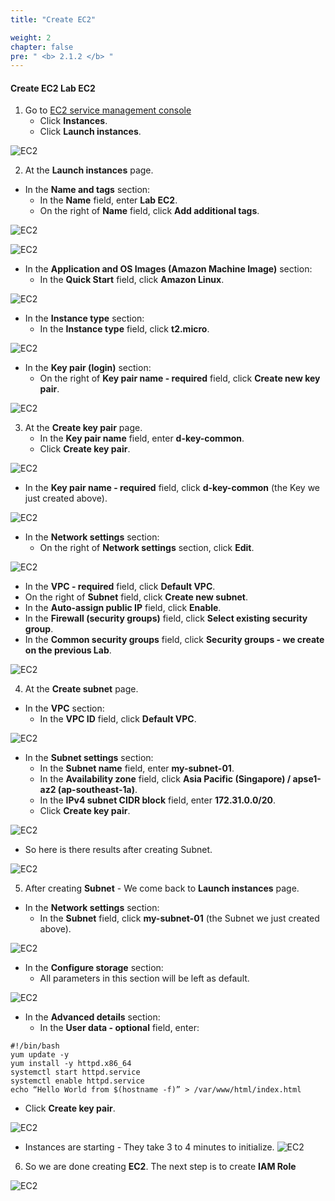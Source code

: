 ```yaml
---
title: "Create EC2"

weight: 2
chapter: false
pre: " <b> 2.1.2 </b> "
---
```


#### Create EC2 **Lab EC2**

1. Go to [EC2 service management console](https://console.aws.amazon.com/ec2/v2/home)
   - Click **Instances**.
   - Click **Launch instances**.

![EC2](/images/2.prerequisite/005-createec2.png)

2. At the **Launch instances** page.
- In the **Name and tags** section:
   - In the **Name** field, enter **Lab EC2**.
   - On the right of **Name** field, click **Add additional tags**.

![EC2](/images/2.prerequisite/006-createec2.png)

![EC2](/images/2.prerequisite/007-createec2.png)

- In the **Application and OS Images (Amazon Machine Image)** section:
   - In the **Quick Start** field, click **Amazon Linux**.

![EC2](/images/2.prerequisite/008-createec2.png)

- In the **Instance type** section:
   - In the **Instance type** field, click **t2.micro**.

![EC2](/images/2.prerequisite/009-createec2.png)

- In the **Key pair (login)** section:
   - On the right of **Key pair name - required** field, click **Create new key pair**.

![EC2](/images/2.prerequisite/010-createec2.png)

3. At the **Create key pair** page.
   - In the **Key pair name** field, enter **d-key-common**.
   - Click **Create key pair**.

![EC2](/images/2.prerequisite/011-createec2.png)

   - In the **Key pair name - required** field, click **d-key-common** (the Key we just created above).

![EC2](/images/2.prerequisite/012-createec2.png)

- In the **Network settings** section:
   - On the right of **Network settings** section, click **Edit**.

![EC2](/images/2.prerequisite/013-createec2.png)

- In the **VPC - required** field, click **Default VPC**.
- On the right of **Subnet** field, click **Create new subnet**.
- In the **Auto-assign public IP** field, click **Enable**.
- In the **Firewall (security groups)** field, click **Select existing security group**.
- In the **Common security groups** field, click **Security groups - we create on the previous Lab**.

![EC2](/images/2.prerequisite/014-createec2.png)

4. At the **Create subnet** page.
- In the **VPC** section:
   - In the **VPC ID** field, click **Default VPC**.

![EC2](/images/2.prerequisite/015-createec2.png)

- In the **Subnet settings** section:
   - In the **Subnet name** field, enter **my-subnet-01**.
   - In the **Availability zone** field, click **Asia Pacific (Singapore) / apse1-az2 (ap-southeast-1a)**.
   - In the **IPv4 subnet CIDR block** field, enter **172.31.0.0/20**.
   - Click **Create key pair**.

![EC2](/images/2.prerequisite/016-createec2.png)

- So here is there results after creating Subnet.

![EC2](/images/2.prerequisite/017-createec2.png)

5. After creating **Subnet** - We come back to **Launch instances** page.
- In the **Network settings** section:
   - In the **Subnet** field, click **my-subnet-01** (the Subnet we just created above).

![EC2](/images/2.prerequisite/018-createec2.png)

- In the **Configure storage** section:
   - All parameters in this section will be left as default.

![EC2](/images/2.prerequisite/019-createec2.png)

- In the **Advanced details** section:
   - In the **User data - optional** field, enter:
 ```
 #!/bin/bash
yum update -y
yum install -y httpd.x86_64
systemctl start httpd.service
systemctl enable httpd.service
echo “Hello World from $(hostname -f)” > /var/www/html/index.html
 ```
 
 - Click **Create key pair**.

![EC2](/images/2.prerequisite/020-createec2.png)

- Instances are starting - They take 3 to 4 minutes to initialize.
![EC2](/images/2.prerequisite/021-createec2.png)

6. So we are done creating **EC2**. The next step is to create **IAM Role**

![EC2](/images/2.prerequisite/022-createec2.png)
